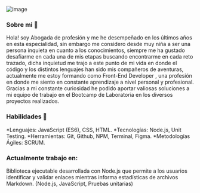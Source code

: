 

![image](https://user-images.githubusercontent.com/113813482/214470594-21c85dc6-d6c7-4a9b-a157-c2781087245d.png)

### Sobre mi 👋
Hola! soy Abogada de profesión y me he desempeñado en los últimos años en esta especialidad, sin embargo me considero desde muy niña a ser una persona inquieta en cuanto a los conocimientos, siempre me ha gustado desafiarme en cada una de mis etapas buscando encontrarme en cada reto trazado, dicha inquietud me trajo a este punto de mi vida en donde el código y los distintos lenguajes
han sido mis compañeros de aventuras, actualmente me estoy formando como Front-End Developer , 
una profesión en donde me siento en constante aprendizaje a nivel personal y profesional. Gracias a 
mi constante curiosidad he podido aportar valiosas soluciones a mi equipo de trabajo en el Bootcamp 
de Laboratoria en los diversos proyectos realizados.

### Habilidades 🌱
*Lenguajes: JavaScript (ES6), CSS, HTML.
*Tecnologías: Node.js, Unit Testing.
*Herramientas: Git, Github, NPM, Terminal, Figma.
*Metodologías Ágiles: SCRUM.

###  Actualmente trabajo en:
Biblioteca ejecutable desarrollada con Node.js que permite a los usuarios identificar y validar enlaces mientras informa estadísticas de archivos Markdown. (Node.js, JavaScript, Pruebas unitarias)

